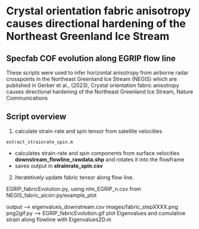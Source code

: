 # Crystal orientation fabric anisotropy causes directional hardening of the Northeast Greenland Ice Stream
## Specfab COF evolution along EGRIP flow line

These scripts were used to infer horizontal anisotropy from airborne radar crosspoints in the Northeast Greenland Ice Stream (NEGIS) which are published 
in Gerber et al., (2023), Crystal orientation fabric anisotropy causes directional hardening of the Northeast Greenland Ice Stream, Nature Communications

## Script overview

1)  calculate strain-rate and spin tensor from satellite velocities

`extract_strainrate_spin.m` 
- calculates strain-rate and spin components from surface velocities **downstream_flowline_rawdata.shp** and rotates it into the flowframe
- saves output in **strainrate_spin.csv**

2) Iteratetively update fabric tensor along flow line.

EGRIP_fabricEvolution.py, using nlm_EGRIP_n.csv from NEGIS_fabric_aicorr.py/example_plot

output --> eigenvalues_downstream.csv
images/fabric_stepXXXX.png
png2gif.py --> EGRIP_fabricEvolution.gif
plot Eigenvalues and cumulative strain along flowline with Eigenvalues2D.m 

